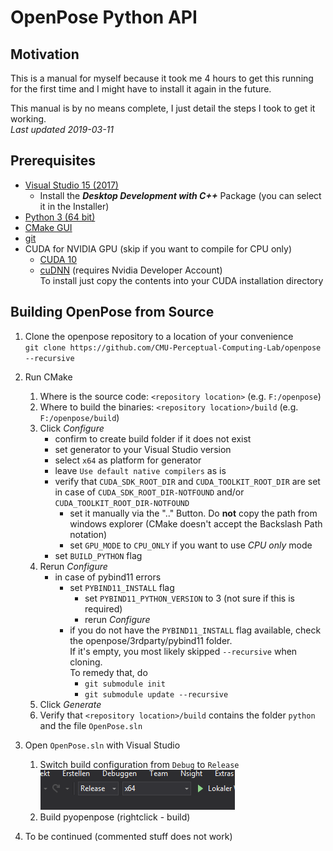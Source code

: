 # OpenPose Python API

## Motivation

This is a manual for myself because it took me 4 hours to get this running for the first time
and I might have to install it again in the future.

This manual is by no means complete, I just detail the steps I took to get it working.  
*Last updated 2019-03-11*

## Prerequisites

* [Visual Studio 15 (2017)](https://visualstudio.microsoft.com/de/downloads/)
  * Install the ***Desktop Development with C++*** Package (you can select it in the Installer)
* [Python 3 (64 bit)](https://www.python.org/downloads/windows/)
* [CMake GUI](https://cmake.org/download/)
* [git](https://git-scm.com/downloads)
* CUDA for NVIDIA GPU (skip if you want to compile for CPU only)
  * [CUDA 10](https://developer.nvidia.com/cuda-toolkit)
  * [cuDNN](https://developer.nvidia.com/rdp/cudnn-download) (requires Nvidia Developer Account)  
    To install just copy the contents into your CUDA installation directory

## Building OpenPose from Source

1. Clone the openpose repository to a location of your convenience  
`git clone https://github.com/CMU-Perceptual-Computing-Lab/openpose --recursive`

1. Run CMake
    1. Where is the source code: `<repository location>` (e.g. `F:/openpose`)
    1. Where to build the binaries: `<repository location>/build` (e.g. `F:/openpose/build`)
    1. Click *Configure*
        * confirm to create build folder if it does not exist
        * set generator to your Visual Studio version
        * select `x64` as platform for generator
        * leave `Use default native compilers` as is
        * verify that `CUDA_SDK_ROOT_DIR` and `CUDA_TOOLKIT_ROOT_DIR` are set  
        in case of `CUDA_SDK_ROOT_DIR-NOTFOUND` and/or `CUDA_TOOLKIT_ROOT_DIR-NOTFOUND`  
            * set it manually via the ".." Button. Do **not** copy the path from windows explorer
            (CMake doesn't accept the Backslash Path notation)
            * set `GPU_MODE` to `CPU_ONLY` if you want to use *CPU only* mode
        * set `BUILD_PYTHON` flag
    1. Rerun *Configure*
        * in case of pybind11 errors
            * set `PYBIND11_INSTALL` flag
                * set `PYBIND11_PYTHON_VERSION` to 3 (not sure if this is required)
                * rerun *Configure*
            * if you do not have the `PYBIND11_INSTALL` flag available, check the openpose/3rdparty/pybind11 folder.  
            If it's empty, you most likely skipped `--recursive` when cloning.  
			To remedy that, do
                * `git submodule init`
                * `git submodule update --recursive`
    1. Click *Generate*
    2. Verify that `<repository location>/build` contains the folder `python` and the file `OpenPose.sln`

1. Open `OpenPose.sln` with Visual Studio
    1. Switch build configuration from `Debug` to `Release`  
    ![Visual Studio build config](vs_release.PNG)
    1. Build pyopenpose (rightclick - build)
    
1. To be continued (commented stuff does not work)

<!--- 
1. To use the python module in your own projects (other than the examples)
    1. Install numpy and opencv  
    `pip install numpy opencv-python`
    1. Copy the DLLs from `<repository location>/build/bin` to  
    `<repository location>/build/x64/Release`
    1. Add `<repository location>/build/x64/Release` to your PATH
    1. Create a new folder `pyopenpose` in `{python_installation}/Lib/site-packages/`
    1. From `<repository location>/build/python/openpose` copy
        * `__init__.py`
        * the contents of the `Release` folder

1. Test it by running from the command line
    * `python`
    * `import pyopenpose`
-->
